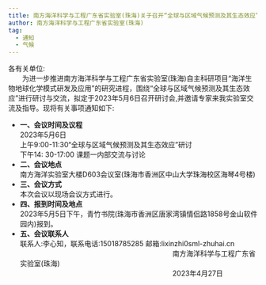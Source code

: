 ```yaml
---
title: 南方海洋科学与工程广东省实验室(珠海)关于召开“全球与区域气候预测及其生态效应”研讨会通知
author: 南方海洋科学与工程广东省实验室(珠海)
tag: 
  - 通知
  - 气候
---
```

各有关单位:  
&emsp;&emsp;为进一步推进南方海洋科学与工程广东省实验室(珠海)自主科研项目“海洋生物地球化学模式研发及应用”的研究进程，围绕“全球与区域气候预测及其生态效应”进行研讨与交流，拟定于2023年5月6日召开研讨会,并邀请专家来我实验室交流及指导。现将有关事项通知如下:
- **一、会议时间及议程**  
2023年5月6日  
上午9:00-11:30“全球与区域气候预测及其生态效应”研讨  
下午14: 30-17:00 课题一内部交流与讨论  
- **二、会议地点**  
南方海洋实验室大楼D603会议室(珠海市香洲区中山大学珠海校区海琴4号楼)
- **三、会议方式**  
本次会议以现场会议方式进行。
- **四、报到时间及地点**  
2023年5月5日下午，青竹书院(珠海市香洲区唐家湾镇情侣路1858号金山软件园内)报到。
- **五、会议联系人**  
联系人:李心知，联系电话:15018785285
邮箱:lixinzhi0sml-zhuhai.cn  
&emsp;&emsp;&emsp;&emsp;&emsp;&emsp;&emsp;&emsp;&emsp;&emsp;&emsp;&emsp;&emsp;&emsp;&emsp;&emsp;&emsp;&emsp;&emsp;&emsp;&emsp;&emsp;南方海洋科学与工程广东省实验室(珠海)  
&emsp;&emsp;&emsp;&emsp;&emsp;&emsp;&emsp;&emsp;&emsp;&emsp;&emsp;&emsp;&emsp;&emsp;&emsp;&emsp;&emsp;&emsp;&emsp;&emsp;&emsp;&emsp;2023年4月27日